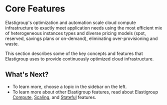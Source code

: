 # Core Features

Elastigroup's optimization and automation scale cloud compute infrastructure to exactly meet application needs using the most efficient mix of heterogeneous instances types and diverse pricing models (spot, reserved, savings plans or on-demand), eliminating over-provisioning and waste.

This section describes some of the key concepts and features that Elastigroup uses to provide continuously optimized cloud infrastructure.

## What's Next?

- To learn more, choose a topic in the sidebar on the left.
- To learn more about other Elastigroup features, read about Elastigroup [Compute](elastigroup/features/compute/), [Scaling](elastigroup/features/scaling/), and [Stateful](elastigroup/features/stateful-instance/) features.
